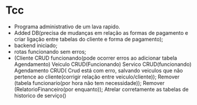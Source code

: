 # Tcc
- Programa administrativo de um lava rapido.
- Added DB(precisa de mudanças em relação as formas de pagamento e criar ligação entre tabelas do cliente e forma de pagamento);
- backend iniciado;
- rotas funcionando sem erros;
- (Cliente CRUD funcionando(pode ocorrer erros ao adicionar tabela Agendamento) Veiculo CRUD(Funcionando) Servico CRUD(funcionando) Agendamento CRUD( Crud está com erro, salvando veiculos que não pertence ao cliente(corrigir relação entre veiculo/cliente));
Remover (tabela funcionario(por hora não tem necessidade));
Remover (RelatorioFinanceiro(por enquanto));
Atrelar corretamente as tabelas de historico de serviço()




